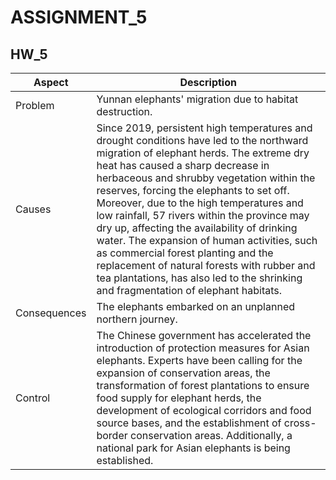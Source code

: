 # ASSIGNMENT_5

## HW_5

| Aspect | Description |
| --- | --- |
| Problem | Yunnan elephants' migration due to habitat destruction. |
| Causes | Since 2019, persistent high temperatures and drought conditions have led to the northward migration of elephant herds. The extreme dry heat has caused a sharp decrease in herbaceous and shrubby vegetation within the reserves, forcing the elephants to set off. Moreover, due to the high temperatures and low rainfall, 57 rivers within the province may dry up, affecting the availability of drinking water. The expansion of human activities, such as commercial forest planting and the replacement of natural forests with rubber and tea plantations, has also led to the shrinking and fragmentation of elephant habitats. |
| Consequences | The elephants embarked on an unplanned northern journey. |
| Control | The Chinese government has accelerated the introduction of protection measures for Asian elephants. Experts have been calling for the expansion of conservation areas, the transformation of forest plantations to ensure food supply for elephant herds, the development of ecological corridors and food source bases, and the establishment of cross-border conservation areas. Additionally, a national park for Asian elephants is being established. |

